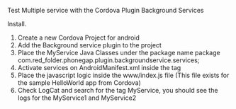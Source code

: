 Test Multiple service with the Cordova Plugin Background Services

Install.

1. Create a new Cordova Project for android
2. Add the Background service plugin to the project
3. Place the MyService Java Classes under the package name package com.red_folder.phonegap.plugin.backgroundservice.services;
4. Activate services on AndroidManifest.xml inside the <application> </applicatoin> tag
	 <service android:name="com.red_folder.phonegap.plugin.backgroundservice.services.MyService1">
        <intent-filter>
            <action android:name="com.red_folder.phonegap.plugin.backgroundservice.services.MyService1" />
        </intent-filter>
    </service>
    <service android:name="com.red_folder.phonegap.plugin.backgroundservice.services.MyService2">
        <intent-filter>
            <action android:name="com.red_folder.phonegap.plugin.backgroundservice.services.MyService2" />
        </intent-filter>
    </service>
5. Place the javascript logic inside the www/index.js file (This file exists for the sample HelloWorld app from Cordova)
6. Check LogCat and search for the tag MyService, you  should see the logs for the MyService1 and MyService2